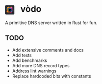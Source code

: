 # <img src="./docs/vodo.png" style="width:30px;padding-right:20px;margin-bottom:-8px;">vòdo

A primitive DNS server written in Rust for fun.

## TODO

- Add extensive comments and docs
- Add tests
- Add benchmarks
- Add more DNS record types
- Address lint warnings
- Replace hardcoded bits with constants
